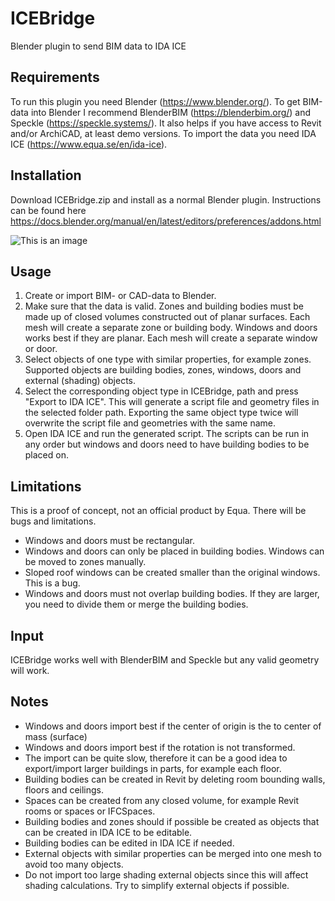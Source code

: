 # ICEBridge

Blender plugin to send BIM data to IDA ICE

## Requirements
To run this plugin you need Blender (https://www.blender.org/). To get BIM-data into Blender I recommend BlenderBIM (https://blenderbim.org/) and Speckle (https://speckle.systems/). It also helps if you have access to Revit and/or ArchiCAD, at least demo versions. To import the data you need IDA ICE (https://www.equa.se/en/ida-ice).

## Installation
Download ICEBridge.zip and install as a normal Blender plugin. Instructions can be found here https://docs.blender.org/manual/en/latest/editors/preferences/addons.html

![This is an image](https://github.com/maxtillberg/ICEBridge/blob/main/ICEBridge.png)

## Usage

1. Create or import BIM- or CAD-data to Blender. 
2. Make sure that the data is valid. Zones and building bodies must be made up of closed volumes constructed out of planar surfaces. Each mesh will create a separate zone or building body. Windows and doors works best if they are planar. Each mesh will create a separate window or door.
3. Select objects of one type with similar properties, for example zones. Supported objects are building bodies, zones, windows, doors and external (shading) objects.
4. Select the corresponding object type in ICEBridge, path and press "Export to IDA ICE". This will generate a script file and geometry files in the selected folder path. Exporting the same object type twice will overwrite the script file and geometries with the same name.
5. Open IDA ICE and run the generated script. The scripts can be run in any order but windows and doors need to have building bodies to be placed on.

## Limitations

This is a proof of concept, not an official product by Equa. There will be bugs and limitations.
- Windows and doors must be rectangular.
- Windows and doors can only be placed in building bodies. Windows can be moved to zones manually.
- Sloped roof windows can be created smaller than the original windows. This is a bug.
- Windows and doors must not overlap building bodies. If they are larger, you need to divide them or merge the building bodies.

## Input

ICEBridge works well with BlenderBIM and Speckle but any valid geometry will work.

## Notes

- Windows and doors import best if the center of origin is the to center of mass (surface)
- Windows and doors import best if the rotation is not transformed.
- The import can be quite slow, therefore it can be a good idea to export/import larger buildings in parts, for example each floor.
- Building bodies can be created in Revit by deleting room bounding walls, floors and ceilings.
- Spaces can be created from any closed volume, for example Revit rooms or spaces or IFCSpaces.
- Building bodies and zones should if possible be created as objects that can be created in IDA ICE to be editable.
- Building bodies can be edited in IDA ICE if needed.
- External objects with similar properties can be merged into one mesh to avoid too many objects.
- Do not import too large shading external objects since this will affect shading calculations. Try to simplify external objects if possible.

